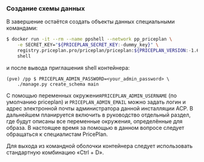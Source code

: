 ### Создание схемы данных

В завершение остаётся создать объекты данных специальными командами:

```bash
$ docker run -it --rm --name ppshell --network pp_priceplan \
    -e SECRET_KEY="${PRICEPLAN_SECRET_KEY:-dummy_key}" \
    registry.priceplan.pro/priceplan/priceplan:${PRICEPLAN_VERSION:-1.6.1} \
    shell
```

и после вывода приглашения shell контейнера:

```
(pve) /pp $ PRICEPLAN_ADMIN_PASSWORD=<your_admin_password> \
    ./manage.py create_schema main
```

С помощью переменных окружения`PRICEPLAN_ADMIN_USERNAME` \(по умолчанию priceplan\) и `PRICEPLAN_ADMIN_EMAIL` можно задать логин и адрес электронной почты администратора данной инсталляции АСР. В дальнейшем планируется включить в руководство отдельный раздел, где будут описаны все переменные окружения, определённые для образа. В настоящее время за помощью в данном вопросе следует обращаться к специалистам PricePlan.

Для выхода из командной оболочки контейнера следует использовать стандартную комбинацию «Ctrl + D».


